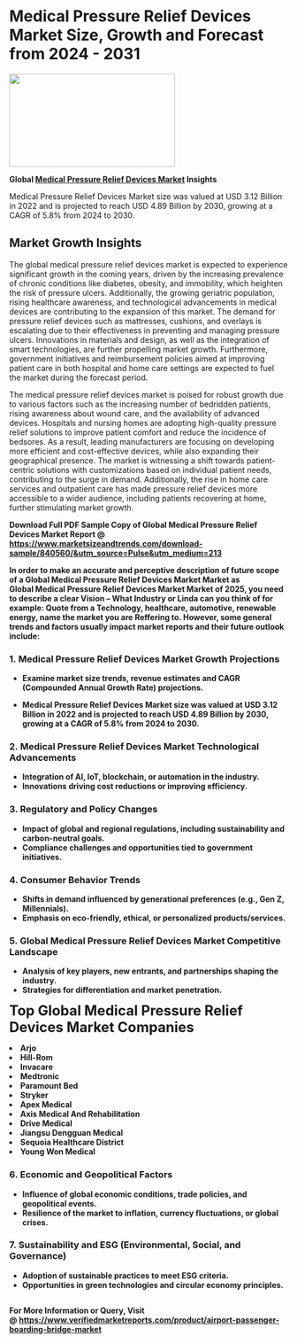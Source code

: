 <H1>Medical Pressure Relief Devices Market Size, Growth and Forecast from 2024 - 2031</H1><img class="aligncenter size-medium wp-image-584254" src="https://thirdeyenews.in/wp-content/uploads/2024/09/Global-Market-Research-300x168.jpeg" alt="" width="300" height="168" /><p><strong>Global&nbsp;<a href="https://www.marketsizeandtrends.com/download-sample/840560/&amp;utm_source=Pulse&amp;utm_medium=213">Medical Pressure Relief Devices Market</a> Insights</strong></p><p>Medical Pressure Relief Devices Market size was valued at USD 3.12 Billion in 2022 and is projected to reach USD 4.89 Billion by 2030, growing at a CAGR of 5.8% from 2024 to 2030.</p><p><h2>Market Growth Insights</h2> <p>The global medical pressure relief devices market is expected to experience significant growth in the coming years, driven by the increasing prevalence of chronic conditions like diabetes, obesity, and immobility, which heighten the risk of pressure ulcers. Additionally, the growing geriatric population, rising healthcare awareness, and technological advancements in medical devices are contributing to the expansion of this market. The demand for pressure relief devices such as mattresses, cushions, and overlays is escalating due to their effectiveness in preventing and managing pressure ulcers. Innovations in materials and design, as well as the integration of smart technologies, are further propelling market growth. Furthermore, government initiatives and reimbursement policies aimed at improving patient care in both hospital and home care settings are expected to fuel the market during the forecast period.</p> <p><strong></strong></p> <p>The medical pressure relief devices market is poised for robust growth due to various factors such as the increasing number of bedridden patients, rising awareness about wound care, and the availability of advanced devices. Hospitals and nursing homes are adopting high-quality pressure relief solutions to improve patient comfort and reduce the incidence of bedsores. As a result, leading manufacturers are focusing on developing more efficient and cost-effective devices, while also expanding their geographical presence. The market is witnessing a shift towards patient-centric solutions with customizations based on individual patient needs, contributing to the surge in demand. Additionally, the rise in home care services and outpatient care has made pressure relief devices more accessible to a wider audience, including patients recovering at home, further stimulating market growth. <p><strong></p><p><span class=""><strong>Download Full PDF Sample Copy of Global Medical Pressure Relief Devices Market Report</strong> @ <a href="https://www.marketsizeandtrends.com/download-sample/840560/&amp;utm_source=Pulse&amp;utm_medium=213" target="_blank">https://www.marketsizeandtrends.com/download-sample/840560/&amp;utm_source=Pulse&amp;utm_medium=213</a></span></p><p>In order to make an accurate and perceptive description of future scope of a Global&nbsp;Medical Pressure Relief Devices Market Market as Global&nbsp;Medical Pressure Relief Devices Market Market of 2025, you need to describe a clear Vision &ndash; What Industry or Linda can you think of for example: Quote from a Technology, healthcare, automotive, renewable energy, name the market you are Reffering to. However, some general trends and factors usually impact market reports and their future outlook include:</p><h3>1.&nbsp;<strong>Medical Pressure Relief Devices Market Growth Projections</strong></h3><ul><li>Examine market size trends, revenue estimates and CAGR (Compounded Annual Growth Rate) projections.</li><li><p>Medical Pressure Relief Devices Market size was valued at USD 3.12 Billion in 2022 and is projected to reach USD 4.89 Billion by 2030, growing at a CAGR of 5.8% from 2024 to 2030.</p></li></ul><h3>2.&nbsp;<strong>Medical Pressure Relief Devices Market Technological Advancements</strong></h3><ul><li>Integration of AI, IoT, blockchain, or automation in the industry.</li><li>Innovations driving cost reductions or improving efficiency.</li></ul><h3>3.&nbsp;<strong>Regulatory and Policy Changes</strong></h3><ul><li>Impact of global and regional regulations, including sustainability and carbon-neutral goals.</li><li>Compliance challenges and opportunities tied to government initiatives.</li></ul><h3>4.&nbsp;<strong>Consumer Behavior Trends</strong></h3><ul><li>Shifts in demand influenced by generational preferences (e.g., Gen Z, Millennials).</li><li>Emphasis on eco-friendly, ethical, or personalized products/services.</li></ul><h3>5.&nbsp;<strong>Global Medical Pressure Relief Devices Market Competitive Landscape</strong></h3><ul><li>Analysis of key players, new entrants, and partnerships shaping the industry.</li><li>Strategies for differentiation and market penetration.</li></ul><p data-pm-slice="1 1 []"><span style="color: inherit; font-family: inherit; font-size: 25px;">Top Global Medical Pressure Relief Devices Market Companies</span></p><div class="" data-test-id=""><p><li>Arjo</li><li> Hill-Rom</li><li> Invacare</li><li> Medtronic</li><li> Paramount Bed</li><li> Stryker</li><li> Apex Medical</li><li> Axis Medical And Rehabilitation</li><li> Drive Medical</li><li> Jiangsu Dengguan Medical</li><li> Sequoia Healthcare District</li><li> Young Won Medical</li></p></div><h3>6.&nbsp;<strong>Economic and Geopolitical Factors</strong></h3><ul><li>Influence of global economic conditions, trade policies, and geopolitical events.</li><li>Resilience of the market to inflation, currency fluctuations, or global crises.</li></ul><h3>7.&nbsp;<strong>Sustainability and ESG (Environmental, Social, and Governance)</strong></h3><ul><li>Adoption of sustainable practices to meet ESG criteria.</li><li>Opportunities in green technologies and circular economy principles.</li></ul><h2><strong style="font-size: 14px;">For More Information or Query, Visit @&nbsp;</strong><a style="background-color: #ffffff; font-size: 14px;" href="https://www.marketsizeandtrends.com/report/medical-pressure-relief-devices-market/" target="_blank">https://www.verifiedmarketreports.com/product/airport-passenger-boarding-bridge-market</a></h2>

